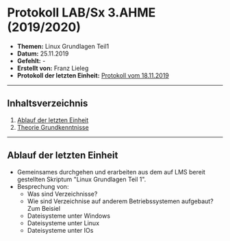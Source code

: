 # Protokoll LAB/Sx 3.AHME (2019/2020)

* **Themen:** Linux Grundlagen Teil1
* **Datum:** 25.11.2019
* **Gefehlt:** -
* **Erstellt von:** Franz Lieleg
* **Protokoll der letzten Einheit:** [Protokoll vom 18.11.2019](https://github.com/HTLMechatronics/m17-3ahme-la1-sx/blob/liefrm17/SxLab%20Protokolle/1.Lab_Protokoll_18.11.2019_liefrm17.md)
-------------------------------------------------------------------------------------------------------------------------------------------

## Inhaltsverzeichnis

1. [Ablauf der letzten Einheit](#ablauf-der-letzten-einheit)
1. [Theorie Grundkenntnisse](#theorie-grundkenntnisse)
  
  
  
-------------------------------------------------------------------------------------------------------------------------------------------
  
  ## Ablauf der letzten Einheit
  
  * Gemeinsames durchgehen und erarbeiten aus dem auf LMS bereit gestellten Skriptum "Linux Grundlagen Teil 1".
  * Besprechung von: 
     * Was sind Verzeichnisse?
     * Wie sind Verzeichnise auf anderem Betriebssystemen aufgebaut?
       Zum Beisiel
      * Dateisysteme unter Windows
      * Dateisysteme unter Linux
      * Dateisysteme unter IOs
 
